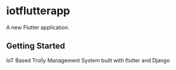 # iotflutterapp

A new Flutter application.

## Getting Started

IoT Based Trolly Management System built with flutter and Django
